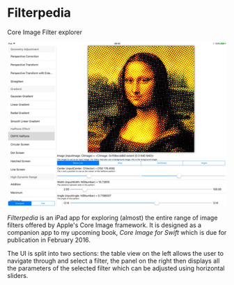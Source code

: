 # Filterpedia
Core Image Filter explorer

![screenshot](/Filterpedia/assets/screenshot.jpg)

*Filterpedia* is an iPad app for exploring (almost) the entire range of image filters offered by Apple's Core Image framework. It is designed as a companion app to my upcoming book, _Core Image for Swift_ which is due for publication in February 2016. 

The UI is split into two sections: the table view on the left allows the user to navigate through and select a filter, the panel on the right then displays all the parameters of the selected filter which can be adjusted using horizontal sliders.
